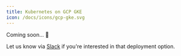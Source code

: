```yaml
---
title: Kubernetes on GCP GKE
icon: /docs/icons/gcp-gke.svg
---
```


Coming soon... 🚀

Let us know via [Slack](https://kestra.io/slack) if you're interested in that deployment option.